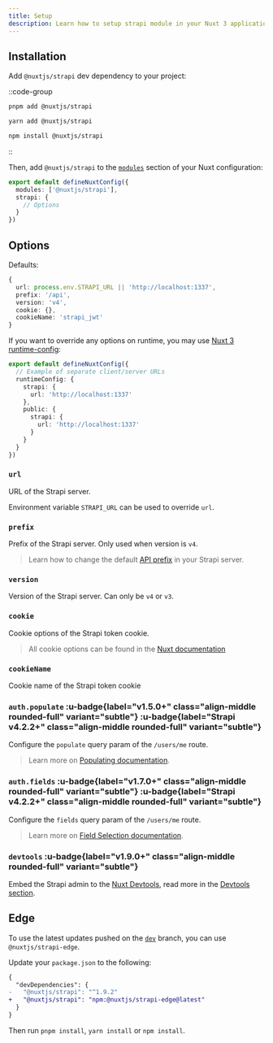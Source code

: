 ```yaml
---
title: Setup
description: Learn how to setup strapi module in your Nuxt 3 application.
---
```


## Installation

Add `@nuxtjs/strapi` dev dependency to your project:

::code-group

```bash [pnpm]
pnpm add @nuxtjs/strapi
```

```bash [yarn]
yarn add @nuxtjs/strapi
```

```bash [npm]
npm install @nuxtjs/strapi
```

::

Then, add `@nuxtjs/strapi` to the [`modules`](https://nuxt.com/docs/api/configuration/nuxt-config#modules) section of your Nuxt configuration:

```ts [nuxt.config.ts]
export default defineNuxtConfig({
  modules: ['@nuxtjs/strapi'],
  strapi: {
    // Options
  }
})
```


## Options

Defaults:

```ts
{
  url: process.env.STRAPI_URL || 'http://localhost:1337',
  prefix: '/api',
  version: 'v4',
  cookie: {},
  cookieName: 'strapi_jwt'
}
```

If you want to override any options on runtime, you may use [Nuxt 3 runtime-config](https://nuxt.com/docs/getting-started/configuration#environment-variables-and-private-tokens):

```ts [nuxt.config.ts]
export default defineNuxtConfig({
  // Example of separate client/server URLs
  runtimeConfig: {
    strapi: {
      url: 'http://localhost:1337'
    },
    public: {
      strapi: {
        url: 'http://localhost:1337'
      }
    }
  }
})
```

### `url`

URL of the Strapi server.

Environment variable `STRAPI_URL` can be used to override `url`.

### `prefix`

Prefix of the Strapi server. Only used when version is `v4`.

> Learn how to change the default [API prefix](https://docs.strapi.io/developer-docs/latest/setup-deployment-guides/configurations/optional/api.html) in your Strapi server.

### `version`

Version of the Strapi server. Can only be `v4` or `v3`.

### `cookie`

Cookie options of the Strapi token cookie.

> All cookie options can be found in the [Nuxt documentation](https://nuxt.com/docs/api/composables/use-cookie#options)

### `cookieName`

Cookie name of the Strapi token cookie

### `auth.populate` :u-badge{label="v1.5.0+" class="align-middle rounded-full" variant="subtle"} :u-badge{label="Strapi v4.2.2+" class="align-middle rounded-full" variant="subtle"}

Configure the `populate` query param of the `/users/me` route.

> Learn more on [Populating documentation](https://docs.strapi.io/developer-docs/latest/developer-resources/database-apis-reference/entity-service/populate.html#advanced-populating).

### `auth.fields` :u-badge{label="v1.7.0+" class="align-middle rounded-full" variant="subtle"} :u-badge{label="Strapi v4.2.2+" class="align-middle rounded-full" variant="subtle"}

Configure the `fields` query param of the `/users/me` route.

> Learn more on [Field Selection documentation](https://docs.strapi.io/developer-docs/latest/developer-resources/database-apis-reference/rest/populating-fields.html#field-selection).

### `devtools` :u-badge{label="v1.9.0+" class="align-middle rounded-full" variant="subtle"}

Embed the Strapi admin to the [Nuxt Devtools](https://devtools.nuxtjs.org), read more in the [Devtools section](/devtools).

## Edge

To use the latest updates pushed on the [`dev`](https://github.com/nuxt-modules/strapi/tree/dev) branch, you can use `@nuxtjs/strapi-edge`.

Update your `package.json` to the following:

```diff [package.json]
{
  "devDependencies": {
-   "@nuxtjs/strapi": "^1.9.2"
+   "@nuxtjs/strapi": "npm:@nuxtjs/strapi-edge@latest"
  }
}
```

Then run `pnpm install`, `yarn install` or `npm install`.

